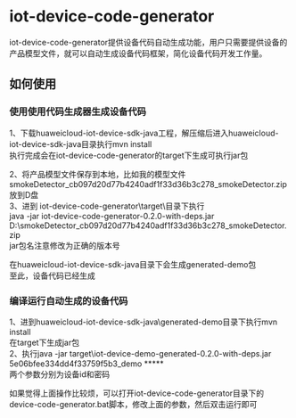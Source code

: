 # iot-device-code-generator

iot-device-code-generator提供设备代码自动生成功能，用户只需要提供设备的产品模型文件，就可以自动生成设备代码框架，简化设备代码开发工作量。


## 如何使用
### 使用使用代码生成器生成设备代码
1、下载huaweicloud-iot-device-sdk-java工程，解压缩后进入huaweicloud-iot-device-sdk-java目录执行mvn install  
执行完成会在iot-device-code-generator的target下生成可执行jar包  

2、将产品模型文件保存到本地，比如我的模型文件smokeDetector_cb097d20d77b4240adf1f33d36b3c278_smokeDetector.zip放到D盘  
3、进到 iot-device-code-generator\target\目录下执行  
  java -jar iot-device-code-generator-0.2.0-with-deps.jar D:\smokeDetector_cb097d20d77b4240adf1f33d36b3c278_smokeDetector.zip  
jar包名注意修改为正确的版本号  

在huaweicloud-iot-device-sdk-java目录下会生成generated-demo包  
至此，设备代码已经生成  

### 编译运行自动生成的设备代码
1、进到huaweicloud-iot-device-sdk-java\generated-demo目录下执行mvn install  
在target下生成jar包  
2、执行java -jar target\iot-device-demo-generated-0.2.0-with-deps.jar 5e06bfee334dd4f33759f5b3_demo *****     
两个参数分别为设备id和密码

如果觉得上面操作比较烦，可以打开iot-device-code-generator目录下的device-code-generator.bat脚本，修改上面的参数，然后双击运行即可  
    




